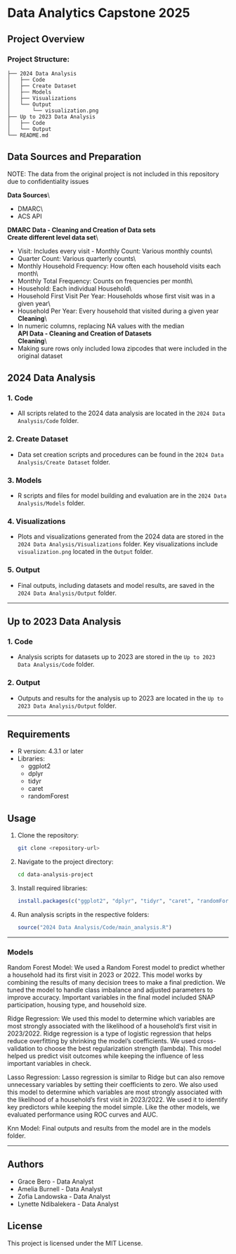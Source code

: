 # Data Analytics Capstone 2025

## Project Overview

### Project Structure:

```         
├── 2024 Data Analysis
│   ├── Code
│   ├── Create Dataset
│   ├── Models
│   ├── Visualizations
│   └── Output
│       └── visualization.png
├── Up to 2023 Data Analysis
│   ├── Code
│   └── Output
└── README.md
```

## Data Sources and Preparation

NOTE: The data from the original project is not included in this repository due to confidentiality issues

**Data Sources**\
- DMARC\
- ACS API

**DMARC Data - Cleaning and Creation of Data sets**\
**Create different level data set**\
- Visit: Includes every visit - Monthly Count: Various monthly counts\
- Quarter Count: Various quarterly counts\
- Monthly Household Frequency: How often each household visits each month\
- Monthly Total Frequency: Counts on frequencies per month\
- Household: Each individual Household\
- Household First Visit Per Year: Households whose first visit was in a given year\
- Household Per Year: Every household that visited during a given year\
**Cleaning**\
- In numeric columns, replacing NA values with the median\
**API Data - Cleaning and Creation of Datasets**\
**Cleaning**\
- Making sure rows only included Iowa zipcodes that were included in the original dataset

## 2024 Data Analysis

### 1. Code

-   All scripts related to the 2024 data analysis are located in the `2024 Data Analysis/Code` folder.

### 2. Create Dataset

-   Data set creation scripts and procedures can be found in the `2024 Data Analysis/Create Dataset` folder.

### 3. Models

-   R scripts and files for model building and evaluation are in the `2024 Data Analysis/Models` folder.

### 4. Visualizations

-   Plots and visualizations generated from the 2024 data are stored in the `2024 Data Analysis/Visualizations` folder. Key visualizations include `visualization.png` located in the `Output` folder.

### 5. Output

-   Final outputs, including datasets and model results, are saved in the `2024 Data Analysis/Output` folder.

------------------------------------------------------------------------

## Up to 2023 Data Analysis

### 1. Code

-   Analysis scripts for datasets up to 2023 are stored in the `Up to 2023 Data Analysis/Code` folder.

### 2. Output

-   Outputs and results for the analysis up to 2023 are located in the `Up to 2023 Data Analysis/Output` folder.

------------------------------------------------------------------------

## Requirements

-   R version: 4.3.1 or later
-   Libraries:
    -   ggplot2
    -   dplyr
    -   tidyr
    -   caret
    -   randomForest

## Usage

1.  Clone the repository:

    ``` bash
    git clone <repository-url>
    ```

2.  Navigate to the project directory:

    ``` bash
    cd data-analysis-project
    ```

3.  Install required libraries:

    ``` r
    install.packages(c("ggplot2", "dplyr", "tidyr", "caret", "randomForest"))
    ```

4.  Run analysis scripts in the respective folders:

    ``` r
    source("2024 Data Analysis/Code/main_analysis.R")
    ```

------------------------------------------------------------------------
### Models

Random Forest Model:
We used a Random Forest model to predict whether a household had its first visit in 2023 or 2022. This model works by combining the results of many decision trees to make a final prediction. We tuned the model to handle class imbalance and adjusted parameters to improve accuracy. Important variables in the final model included SNAP participation, housing type, and household size.

Ridge Regression:
We used this model to determine which variables are most strongly associated with the likelihood of a household’s first visit in 2023/2022. Ridge regression is a type of logistic regression that helps reduce overfitting by shrinking the model’s coefficients. We used cross-validation to choose the best regularization strength (lambda). This model helped us predict visit outcomes while keeping the influence of less important variables in check.

Lasso Regression: 
Lasso regression is similar to Ridge but can also remove unnecessary variables by setting their coefficients to zero. We also used this model to determine which variables are most strongly associated with the likelihood of a household’s first visit in 2023/2022. We used it to identify key predictors while keeping the model simple. Like the other models, we evaluated performance using ROC curves and AUC.

Knn Model: Final outputs and results from the model are in the models folder.

------------------------------------------------------------------------
## Authors

-   Grace Bero - Data Analyst
-   Amelia Burnell - Data Analyst
-   Zofia Landowska - Data Analyst
-   Lynette Ndibalekera - Data Analyst

## License

This project is licensed under the MIT License.
